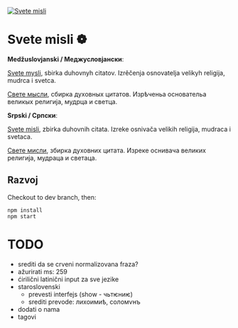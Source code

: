 [![Svete misli](https://raw.githubusercontent.com/svetemisli/svetemisli.github.io/master/icon-192x192.png)](https://svetemisli.github.io)

# Svete misli ❁

**Medžuslovjanski / Меджусловјански**:

[Svete mysli](https://svetemisli.github.io), sbirka duhovnyh citatov. Izrěčenja osnovatelja velikyh religija, mudrca i svetca.

[Свете мысли](https://svetemisli.github.io), сбирка духовных цитатов. Изрѣченьа основательа великых религија, мудрца и светца.

**Srpski / Српски**:

[Svete misli](https://svetemisli.github.io), zbirka duhovnih citata. Izreke osnivača velikih religija, mudraca i svetaca.

[Свете мисли](https://svetemisli.github.io), збирка духовних цитата. Изреке оснивача великих религија, мудраца и светаца.

## Razvoj

Checkout to dev branch, then:

```
npm install
npm start
```

# TODO

- srediti da se crveni normalizovana fraza?
- ažurirati ms: 259
- ćirilični latinični input za sve jezike
- staroslovenski
  - prevesti interfejs (show - чьтѥниѥ)
  - srediti prevode: лихоимиѣ, соломѵнъ 
- dodati o nama
- tagovi

